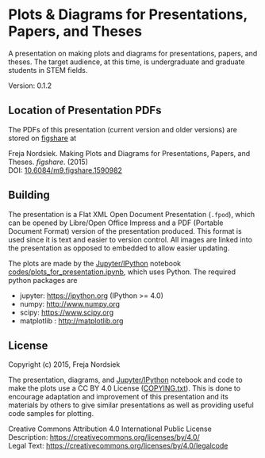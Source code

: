 Plots & Diagrams for Presentations, Papers, and Theses
======================================================

A presentation on making plots and diagrams for presentations, papers, and theses. The target audience, at this time, is undergraduate and graduate students in STEM fields.

Version: 0.1.2


Location of Presentation PDFs
-----------------------------

The PDFs of this presentation (current version and older versions) are stored on [figshare](http://figshare.com/) at

Freja Nordsiek. Making Plots and Diagrams for Presentations, Papers, and Theses. *figshare*. (2015)  
DOI: [10.6084/m9.figshare.1590982](http://dx.doi.org/10.6084/m9.figshare.1590982)


Building
--------

The presentation is a Flat XML Open Document Presentation (`.fpod`), which can be opened by Libre/Open Office Impress and a PDF (Portable Document Format) version of the presentation produced. This format is used since it is text and easier to version control. All images are linked into the presentation as opposed to embedded to allow easier updating.

The plots are made by the [Jupyter/IPython](https://ipython.org/) notebook [codes/plots_for_presentation.ipynb](./codes/plots_for_presentation.ipynb), which uses Python. The required python packages are

* jupyter: https://ipython.org (IPython >= 4.0)
* numpy: http://www.numpy.org
* scipy: https://www.scipy.org
* matplotlib : http://matplotlib.org


License
-------

Copyright (c) 2015, Freja Nordsiek

The presentation, diagrams, and [Jupyter/IPython](https://ipython.org/) notebook and code to make the plots use a CC BY 4.0 License ([COPYING.txt](./COPYING.txt)). This is done to encourage adaptation and improvement of this presentation and its materials by others to give similar presentations as well as providing useful code samples for plotting.

Creative Commons Attribution 4.0 International Public License  
Description: https://creativecommons.org/licenses/by/4.0/  
Legal Text: https://creativecommons.org/licenses/by/4.0/legalcode  

